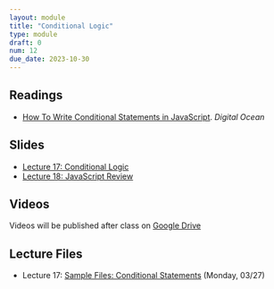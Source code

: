 ```yaml
---
layout: module
title: "Conditional Logic"
type: module
draft: 0
num: 12
due_date: 2023-10-30
---
```


## Readings
* <a href="https://www.digitalocean.com/community/tutorials/how-to-write-conditional-statements-in-javascript" target="_blank">How To Write Conditional Statements in JavaScript</a>. <em>Digital Ocean</em>  

## Slides
* <a href="https://docs.google.com/presentation/d/1KurLBw0xSFToAmUyftaqv74MurX3N_qZWe1IY5tT0Lk/edit?usp=sharing" target="_blank">Lecture 17: Conditional Logic</a>
* <a href="https://docs.google.com/presentation/d/1WmKszziI3m9WaY7CfWMIDb-oAMu5tnqjbvZzopDJwVg/edit?usp=sharing" target="_blank">Lecture 18: JavaScript Review</a>

## Videos
Videos will be published after class on <a href="https://drive.google.com/drive/folders/1CxPSqGbbNUjc9OntwNqdoHvfSvchCpxE?usp=sharing" target="_blank">Google Drive</a>

## Lecture Files
* Lecture 17: <a href="/fall2023/course-files/lectures/lecture17.zip">Sample Files: Conditional Statements</a> (Monday, 03/27)